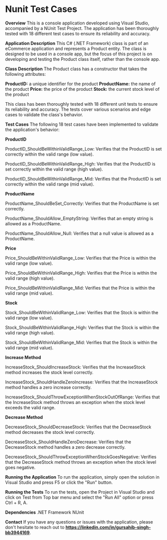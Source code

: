 # Nunit Test Cases

**Overview**
This is a console application developed using Visual Studio, accompanied by a NUnit Test Project. The application has been thoroughly tested with 18 different test cases to ensure its reliability and accuracy.

**Application Description**
This C# (.NET Framework) class is part of an eCommerce application and represents a Product entity. The class is designed to be used in a console app, but the focus of this project is on developing and testing the Product class itself, rather than the console app.

**Class Description**
The Product class has a constructor that takes the following attributes:

**ProductID:** a unique identifier for the product
**ProductName:** the name of the product
**Price:** the price of the product
**Stock:** the current stock level of the product

This class has been thoroughly tested with 18 different unit tests to ensure its reliability and accuracy. The tests cover various scenarios and edge cases to validate the class's behavior.

**Test Cases**
The following 18 test cases have been implemented to validate the application's behavior:

**ProductID**

ProductID_ShouldBeWithinValidRange_Low: Verifies that the ProductID is set correctly within the valid range (low value).

ProductID_ShouldBeWithinValidRange_High: Verifies that the ProductID is set correctly within the valid range (high value).

ProductID_ShouldBeWithinValidRange_Mid: Verifies that the ProductID is set correctly within the valid range (mid value).

**ProductName**

ProductName_ShouldBeSet_Correctly: Verifies that the ProductName is set correctly.

ProductName_ShouldAllow_EmptyString: Verifies that an empty string is allowed as a ProductName.

ProductName_ShouldAllow_Null: Verifies that a null value is allowed as a ProductName.

**Price**

Price_ShouldBeWithinValidRange_Low: Verifies that the Price is within the valid range (low value).

Price_ShouldBeWithinValidRange_High: Verifies that the Price is within the valid range (high value).

Price_ShouldBeWithinValidRange_Mid: Verifies that the Price is within the valid range (mid value).

**Stock**

Stock_ShouldBeWithinValidRange_Low: Verifies that the Stock is within the valid range (low value).

Stock_ShouldBeWithinValidRange_High: Verifies that the Stock is within the valid range (high value).

Stock_ShouldBeWithinValidRange_Mid: Verifies that the Stock is within the valid range (mid value).

**Increase Method**

IncreaseStock_ShouldIncreaseStock: Verifies that the IncreaseStock method increases the stock level correctly.

IncreaseStock_ShouldHandleZeroIncrease: Verifies that the IncreaseStock method handles a zero increase correctly.

IncreaseStock_ShouldThrowExceptionWhenStockOutOfRange: Verifies that the IncreaseStock method throws an exception when the stock level exceeds the valid range.

**Decrease Method**

DecreaseStock_ShouldDecreaseStock: Verifies that the DecreaseStock method decreases the stock level correctly.

DecreaseStock_ShouldHandleZeroDecrease: Verifies that the DecreaseStock method handles a zero decrease correctly.

DecreaseStock_ShouldThrowExceptionWhenStockGoesNegative: Verifies that the DecreaseStock method throws an exception when the stock level goes negative.

**Running the Application**
To run the application, simply open the solution in Visual Studio and press F5 or click the "Run" button.

**Running the Tests**
To run the tests, open the Project in Visual Studio and click on Test from Top bar menu and select the "Run All" option or press Ctrl + R, A.

**Dependencies**
.NET Framework 
NUnit 

**Contact**
If you have any questions or issues with the application, please don't hesitate to reach out to **https://linkedin.com/in/gursahib-singh-bb3944169**.
